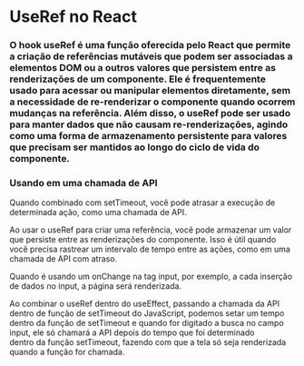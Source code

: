# UseRef no React

### O hook useRef é uma função oferecida pelo React que permite a criação de referências mutáveis que podem ser associadas a elementos DOM ou a outros valores que persistem entre as renderizações de um componente. Ele é frequentemente usado para acessar ou manipular elementos diretamente, sem a necessidade de re-renderizar o componente quando ocorrem mudanças na referência. Além disso, o useRef pode ser usado para manter dados que não causam re-renderizações, agindo como uma forma de armazenamento persistente para valores que precisam ser mantidos ao longo do ciclo de vida do componente.

### Usando em uma chamada de API

Quando combinado com setTimeout, você pode atrasar a execução de determinada ação, como uma chamada de API.

Ao usar o useRef para criar uma referência, você pode armazenar um valor que persiste entre as renderizações do componente. Isso é útil quando você precisa rastrear um intervalo de tempo entre as ações, como em uma chamada de API com atraso.

Quando é usando um onChange na tag input, por exemplo, a cada inserção de dados no input, a página será renderizada.

Ao combinar o useRef dentro do useEffect, passando a chamada da API dentro de função de setTimeout do JavaScript, podemos setar um tempo dentro da função de setTimeout e quando 
for digitado a busca no campo input, ele só chamará a API depois do tempo que foi determinado  
dentro da função setTimeout, fazendo com que a tela só seja renderizada quando a função for chamada.
